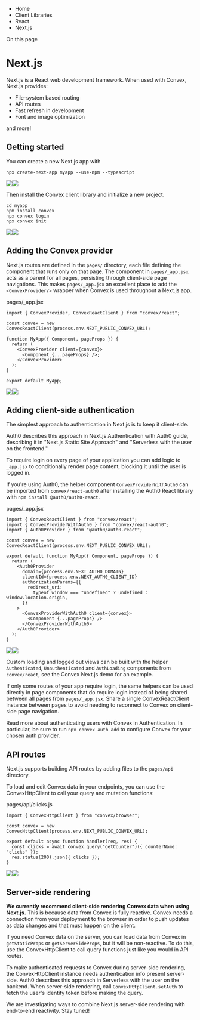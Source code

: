 <div>

<div>

<div>

<div>

-   Home
-   Client Libraries
-   React
-   Next.js

<div>

On this page

</div>

<div>

<div>

# Next.js

</div>

Next.js is a React web development framework. When used with Convex,
Next.js provides:

-   File-system based routing
-   API routes
-   Fast refresh in development
-   Font and image optimization

and more!

## Getting started​

You can create a new Next.js app with

<div>

<div>

    npx create-next-app myapp --use-npm --typescript

<div>

![](data:image/svg+xml;base64,PHN2Zz48cGF0aD48L3BhdGg+PC9zdmc+)![](data:image/svg+xml;base64,PHN2Zz48cGF0aD48L3BhdGg+PC9zdmc+)

</div>

</div>

</div>

Then install the Convex client library and initialize a new project.

<div>

<div>

    cd myapp
    npm install convex
    npx convex login
    npx convex init

<div>

![](data:image/svg+xml;base64,PHN2Zz48cGF0aD48L3BhdGg+PC9zdmc+)![](data:image/svg+xml;base64,PHN2Zz48cGF0aD48L3BhdGg+PC9zdmc+)

</div>

</div>

</div>

## Adding the Convex provider​

Next.js routes are defined in the `pages/` directory, each file defining
the component that runs only on that page. The component in
`pages/_app.jsx` acts as a parent for all pages, persisting through
client-side page navigations. This makes `pages/_app.jsx` an excellent
place to add the `<ConvexProvider/>` wrapper when Convex is used
throughout a Next.js app.

<div>

<div>

pages/\_app.jsx

</div>

<div>

    import { ConvexProvider, ConvexReactClient } from "convex/react";

    const convex = new ConvexReactClient(process.env.NEXT_PUBLIC_CONVEX_URL);

    function MyApp({ Component, pageProps }) {
      return (
        <ConvexProvider client={convex}>
          <Component {...pageProps} />;
        </ConvexProvider>
      );
    }

    export default MyApp;

<div>

![](data:image/svg+xml;base64,PHN2Zz48cGF0aD48L3BhdGg+PC9zdmc+)![](data:image/svg+xml;base64,PHN2Zz48cGF0aD48L3BhdGg+PC9zdmc+)

</div>

</div>

</div>

## Adding client-side authentication​

The simplest approach to authentication in Next.js is to keep it
client-side.

Auth0 describes this approach in Next.js Authentication with Auth0
guide, describing it in \"Next.js Static Site Approach\" and
\"Serverless with the user on the frontend.\"

To require login on every page of your application you can add logic to
`_app.jsx` to conditionally render page content, blocking it until the
user is logged in.

If you\'re using Auth0, the helper component `ConvexProviderWithAuth0`
can be imported from `convex/react-auth0` after installing the Auth0
React library with `npm install @auth0/auth0-react`.

<div>

<div>

pages/\_app.jsx

</div>

<div>

    import { ConvexReactClient } from "convex/react";
    import { ConvexProviderWithAuth0 } from "convex/react-auth0";
    import { Auth0Provider } from "@auth0/auth0-react";

    const convex = new ConvexReactClient(process.env.NEXT_PUBLIC_CONVEX_URL);

    export default function MyApp({ Component, pageProps }) {
      return (
        <Auth0Provider
          domain={process.env.NEXT_AUTH0_DOMAIN}
          clientId={process.env.NEXT_AUTH0_CLIENT_ID}
          authorizationParams={{
            redirect_uri:
              typeof window === "undefined" ? undefined : window.location.origin,
          }}
        >
          <ConvexProviderWithAuth0 client={convex}>
            <Component {...pageProps} />
          </ConvexProviderWithAuth0>
        </Auth0Provider>
      );
    }

<div>

![](data:image/svg+xml;base64,PHN2Zz48cGF0aD48L3BhdGg+PC9zdmc+)![](data:image/svg+xml;base64,PHN2Zz48cGF0aD48L3BhdGg+PC9zdmc+)

</div>

</div>

</div>

Custom loading and logged out views can be built with the helper
`Authenticated`, `Unauthenticated` and `AuthLoading` components from
`convex/react`, see the Convex Next.js demo for an example.

If only some routes of your app require login, the same helpers can be
used directly in page components that do require login instead of being
shared between all pages from `pages/_app.jsx`. Share a single
ConvexReactClient instance between pages to avoid needing to reconnect
to Convex on client-side page navigation.

Read more about authenticating users with Convex in Authentication. In
particular, be sure to run `npx convex auth add` to configure Convex for
your chosen auth provider.

## API routes​

Next.js supports building API routes by adding files to the `pages/api`
directory.

To load and edit Convex data in your endpoints, you can use the
ConvexHttpClient to call your query and mutation functions:

<div>

<div>

pages/api/clicks.js

</div>

<div>

    import { ConvexHttpClient } from "convex/browser";

    const convex = new ConvexHttpClient(process.env.NEXT_PUBLIC_CONVEX_URL);

    export default async function handler(req, res) {
      const clicks = await convex.query("getCounter")({ counterName: "clicks" });
      res.status(200).json({ clicks });
    }

<div>

![](data:image/svg+xml;base64,PHN2Zz48cGF0aD48L3BhdGg+PC9zdmc+)![](data:image/svg+xml;base64,PHN2Zz48cGF0aD48L3BhdGg+PC9zdmc+)

</div>

</div>

</div>

## Server-side rendering​

**We currently recommend client-side rendering Convex data when using
Next.js.** This is because data from Convex is fully reactive. Convex
needs a connection from your deployment to the browser in order to push
updates as data changes and that must happen on the client.

If you need Convex data on the server, you can load data from Convex in
`getStaticProps` or `getServerSideProps`, but it will be non-reactive.
To do this, use the ConvexHttpClient to call query functions just like
you would in API routes.

To make authenticated requests to Convex during server-side rendering,
the ConvexHttpClient instance needs authentication info present
server-side. Auth0 describes this approach in Serverless with the user
on the backend. When server-side rendering, call
`ConvexHttpClient.setAuth` to fetch the user\'s identity token before
making the query.

We are investigating ways to combine Next.js server-side rendering with
end-to-end reactivity. Stay tuned!

</div>

</div>

</div>

</div>

</div>
